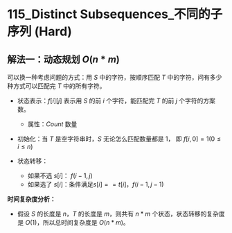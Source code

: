 # 115_Distinct Subsequences_不同的子序列 (Hard)

## 解法一：动态规划 $O(n*m)$

可以换一种考虑问题的方式：用 $S$ 中的字符，按顺序匹配 $T$ 中的字符，问有多少种方式可以匹配完 $T$ 中的所有字符。

- 状态表示：$f[i][j]$ 表示用 $S$ 的前 $i$ 个字符，能匹配完 $T$ 的前 $j$ 个字符的方案数。
  - 属性：$Count$ 数量

- 初始化：当 $T$ 是空字符串时，$S$ 无论怎么匹配数量都是 $1$，
         即 $f[i, 0] = 1 ( 0 ≤ i ≤ n )$

- 状态转移：
  
  - 如果不选 $s[i]$： $f(i-1, j)$
  - 如果选了 $s[i]$：条件满足$s[i] == t[i]$，$f(i-1, j-1)$

**时间复杂度分析：**

- 假设 $S$ 的长度是 $n$，$T$ 的长度是 $m$，则共有 $n*m$ 个状态，状态转移的复杂度是 $O(1)$，所以总时间复杂度是 $O(n*m)$。
